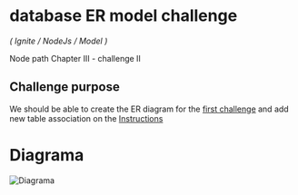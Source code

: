 # database ER model challenge

_( Ignite / NodeJs / Model )_

Node path Chapter III - challenge II

## Challenge purpose

We should be able to create the ER diagram for the [first challenge](https://github.com/Luckmenez/challengeIII-ignite-rocketseat-queries) and add new table association on the [Instructions](https://www.notion.so/Desafio-02-Modelagem-do-banco-de-dados-0ce9c10f9e114be0a9ee9359d68639ff)

# Diagrama

![Diagrama](Relation_ER_ChallengeIII_D2.mdj)